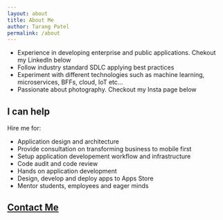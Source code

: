 ```yaml
---
layout: about
title: About Me
author: Tarang Patel
permalink: /about
---
```


- Experience in developing enterprise and public applications. Chekout my LinkedIn below
- Follow industry standard SDLC applying best practices
- Experiment with different technologies such as machine learning, microservices, BFFs, cloud, IoT etc...
- Passionate about photography. Checkout my Insta page below

## I can help
Hire me for:

- Application design and architecture
- Provide consultation on transforming business to mobile first
- Setup application developement workflow and infrastructure
- Code audit and code review
- Hands on application development
- Design, develop and deploy apps to Apps Store
- Mentor students, employees and eager minds

## [Contact Me](mailto:tarangpatelinc@gmail.com) 
